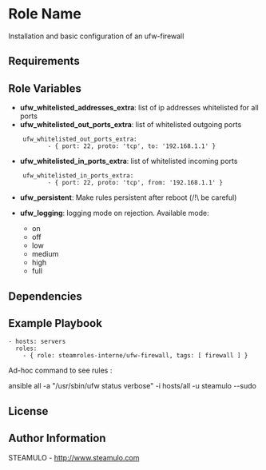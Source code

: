 Role Name
=========

Installation and basic configuration of an ufw-firewall

Requirements
------------

Role Variables
--------------

- **ufw_whitelisted_addresses_extra**: list of ip addresses whitelisted for all ports
- **ufw_whitelisted_out_ports_extra**: list of whitelisted outgoing ports
    
```    
    ufw_whitelisted_out_ports_extra:
           - { port: 22, proto: 'tcp', to: '192.168.1.1' }
```

- **ufw_whitelisted_in_ports_extra**: list of whitelisted incoming ports

```    
    ufw_whitelisted_in_ports_extra:
           - { port: 22, proto: 'tcp', from: '192.168.1.1' }
```

- **ufw_persistent**: Make rules persistent after reboot (/!\ be careful)

- **ufw_logging**: logging mode on rejection. Available mode:
    - on
    - off
    - low
    - medium
    - high
    - full

Dependencies
------------

Example Playbook
----------------

    - hosts: servers
      roles:
        - { role: steamroles-interne/ufw-firewall, tags: [ firewall ] }


Ad-hoc command to see rules : 

ansible all -a "/usr/sbin/ufw status verbose" -i hosts/all -u steamulo --sudo

License
-------


Author Information
------------------

STEAMULO - http://www.steamulo.com